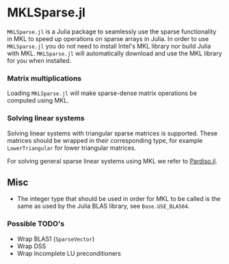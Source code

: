# MKLSparse.jl

`MKLSparse.jl` is a Julia package to seamlessly use the sparse functionality in MKL to speed up operations on sparse arrays in Julia.
In order to use `MKLSparse.jl` you do not need to install Intel's MKL library nor build Julia with MKL. `MKLSparse.jl` will automatically download and use the MKL library for you when installed.

### Matrix multiplications

Loading `MKLSparse.jl` will make sparse-dense matrix operations be computed using MKL.

### Solving linear systems

Solving linear systems with triangular sparse matrices is supported.
These matrices should be wrapped in their corresponding type, for example `LowerTriangular` for lower triangular matrices.

For solving general sparse linear systems using MKL we refer to [Pardiso.jl](https://github.com/JuliaSparse/Pardiso.jl).

## Misc

* The integer type that should be used in order for MKL to be called is the same as used by the Julia BLAS library, see `Base.USE_BLAS64`.

### Possible TODO's

* Wrap BLAS1 (`SparseVector`)
* Wrap DSS
* Wrap Incomplete LU preconditioners
